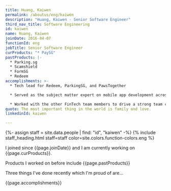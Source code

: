 ```yaml
---
title: Huang, Kaiwen
permalink: /aboutus/eng/kaiwen
description: "Huang, Kaiwen - Senior Software Engineer"
third_nav_title: Software Engineering
id: kaiwen
name: Huang, Kaiwen
joinDate: 2016-04-07
functionId: eng
jobTitle: Senior Software Engineer
curProducts: "* PaySG"
pastProducts: |-
  * Parking.sg
  * Scamshield
  * FormSG
  * Redeem
accomplishments: >-
  * Tech lead for Redeem, ParkingSG, and PawsTogether

  * Served as the subject matter expert on mobile app development across OGP, consulting on multiple products and driving discussions with Apple on OGP organisation accounts

  * Worked with the other FinTech team members to drive a strong team culture of user-centricity, iterativeness, and cross-functional collaboration
quote: The most important thing in the world is family and love.
linkedinId: kaiwen

---
```


{%- assign staff = site.data.people | find: "id", "kaiwen" -%}
{% include staff_heading.html staff=staff color=site.colors.function-colors.eng %}

<p>I joined since {{page.joinDate}} and I am currently working on {{page.curProducts}}.</p>

<p>Products I worked on before include {{page.pastProducts}}</p>

<p>Three things I've done recently which I'm proud of are...</p>
{{page.accomplishments}}
